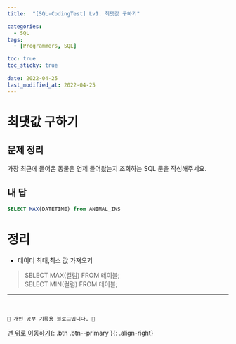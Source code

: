 ```yaml
---
title:  "[SQL-CodingTest] Lv1. 최댓값 구하기"

categories:
  - SQL
tags:
  - [Programmers, SQL]

toc: true
toc_sticky: true
 
date: 2022-04-25
last_modified_at: 2022-04-25
---
```


# 최댓값 구하기
## 문제 정리
가장 최근에 들어온 동물은 언제 들어왔는지 조회하는 SQL 문을 작성해주세요.
## 내 답
```sql
SELECT MAX(DATETIME) from ANIMAL_INS
```
# 정리
- 데이터 최대,최소 값 가져오기
> SELECT MAX(컬럼) FROM 테이블;<br>
SELECT MIN(컬럼) FROM 테이블;

***
<br>

    💛 개인 공부 기록용 블로그입니다. 👻

[맨 위로 이동하기](#){: .btn .btn--primary }{: .align-right}